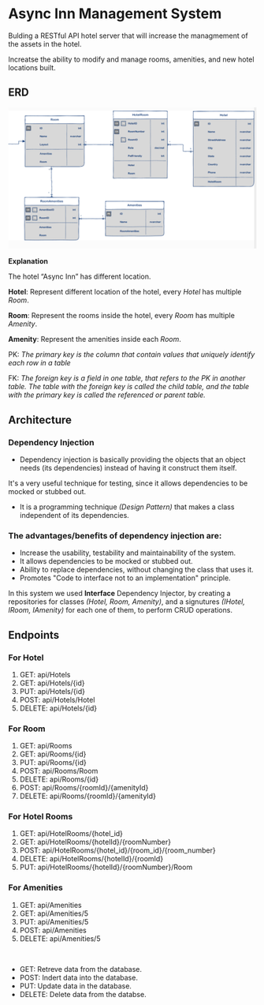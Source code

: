# Async Inn Management System

Bulding a RESTful API hotel server that will increase the managmement of the assets in the hotel.

Increatse the ability to modify and manage rooms, amenities, and new hotel locations built.

## ERD
![image](images/ERD.png)

**Explanation**

The hotel “Async Inn” has different location.

**Hotel**: Represent different location of the hotel, every *Hotel* has multiple *Room*.

**Room**: Represent the rooms inside the hotel, every *Room* has multiple *Amenity*.

**Amenity**: Represent the amenities inside each *Room*.

PK: *The primary key is the column that contain values that uniquely identify each row in a table*

FK: *The foreign key is a field in one table, that refers to the PK in another table. The table with the foreign key is called the child table, and the table with the primary key is called the referenced or parent table.*

## Architecture
### Dependency Injection
- Dependency injection is basically providing the objects that an object needs (its dependencies) instead of having it construct them itself. 

It's a very useful technique for testing, since it allows dependencies to be mocked or stubbed out.

- It is a programming technique *(Design Pattern)* that makes a class independent of its dependencies.

### The advantages/benefits of dependency injection are:
- Increase the usability, testability and maintainability of the system.
- It allows dependencies to be mocked or stubbed out.
- Ability to replace dependencies, without changing the class that uses it.
- Promotes "Code to interface not to an implementation" principle.

In this system we used **Interface** Dependency Injector, by creating a repositories for classes *(Hotel, Room, Amenity)*, and a signutures *(IHotel, IRoom, IAmenity)* for each one of them, to perform CRUD operations.

## Endpoints

### For Hotel
1. GET: api/Hotels
2. GET: api/Hotels/{id}
3. PUT: api/Hotels/{id}
4. POST: api/Hotels/Hotel
5. DELETE: api/Hotels/{id}

### For Room
1. GET: api/Rooms
2. GET: api/Rooms/{id}
3. PUT: api/Rooms/{id}
4. POST: api/Rooms/Room
5. DELETE: api/Rooms/{id}
6. POST: api/Rooms/{roomId}/{amenityId}
7. DELETE: api/Rooms/{roomId}/{amenityId}

### For Hotel Rooms
1. GET: api/HotelRooms/{hotel_id}
2. GET: api/HotelRooms/{hotelId}/{roomNumber}
3. POST: api/HotelRooms/{hotel_id}/{room_id}/{room_number}
4. DELETE: api/HotelRooms/{hotelId}/{roomId}
5. PUT: api/HotelRooms/{hotelId}/{roomNumber}/Room

### For Amenities
1. GET: api/Amenities 
2. GET: api/Amenities/5
3. PUT: api/Amenities/5
4. POST: api/Amenities
5. DELETE: api/Amenities/5

<br>

- GET: Retreve data from the database.
- POST: Indert data into the database.
- PUT: Update data in the database.
- DELETE: Delete data from the databse.